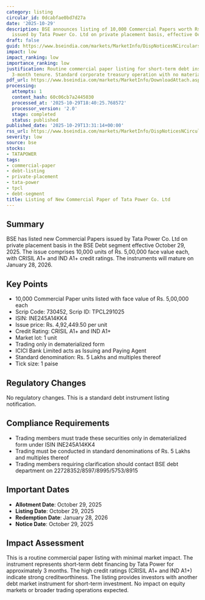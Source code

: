 ```yaml
---
category: listing
circular_id: 0dcabfae0bd7d27a
date: '2025-10-29'
description: BSE announces listing of 10,000 Commercial Papers worth Rs. 5 Crore each
  issued by Tata Power Co. Ltd on private placement basis, effective October 29, 2025.
draft: false
guid: https://www.bseindia.com/markets/MarketInfo/DispNoticesNCirculars.aspx?Noticeid={90BABDCA-2C2F-4FA9-885E-A70359063D05}&noticeno=20251029-44&dt=10/29/2025&icount=44&totcount=60&flag=0
impact: low
impact_ranking: low
importance_ranking: low
justification: Routine commercial paper listing for short-term debt instrument with
  3-month tenure. Standard corporate treasury operation with no material market impact.
pdf_url: https://www.bseindia.com/markets/MarketInfo/DownloadAttach.aspx?id=20251029-44&attachedId=
processing:
  attempts: 1
  content_hash: 60c06cb7a2445030
  processed_at: '2025-10-29T18:40:25.768572'
  processor_version: '2.0'
  stage: completed
  status: published
published_date: '2025-10-29T13:31:14+00:00'
rss_url: https://www.bseindia.com/markets/MarketInfo/DispNoticesNCirculars.aspx?Noticeid={90BABDCA-2C2F-4FA9-885E-A70359063D05}&noticeno=20251029-44&dt=10/29/2025&icount=44&totcount=60&flag=0
severity: low
source: bse
stocks:
- TATAPOWER
tags:
- commercial-paper
- debt-listing
- private-placement
- tata-power
- tpcl
- debt-segment
title: Listing of New Commercial Paper of Tata Power Co. Ltd
---
```


## Summary

BSE has listed new Commercial Papers issued by Tata Power Co. Ltd on private placement basis in the BSE Debt segment effective October 29, 2025. The issue comprises 10,000 units of Rs. 5,00,000 face value each, with CRISIL A1+ and IND A1+ credit ratings. The instruments will mature on January 28, 2026.

## Key Points

- 10,000 Commercial Paper units listed with face value of Rs. 5,00,000 each
- Scrip Code: 730452, Scrip ID: TPCL291025
- ISIN: INE245A14KK4
- Issue price: Rs. 4,92,449.50 per unit
- Credit Rating: CRISIL A1+ and IND A1+
- Market lot: 1 unit
- Trading only in dematerialized form
- ICICI Bank Limited acts as Issuing and Paying Agent
- Standard denomination: Rs. 5 Lakhs and multiples thereof
- Tick size: 1 paise

## Regulatory Changes

No regulatory changes. This is a standard debt instrument listing notification.

## Compliance Requirements

- Trading members must trade these securities only in dematerialized form under ISIN INE245A14KK4
- Trading must be conducted in standard denominations of Rs. 5 Lakhs and multiples thereof
- Trading members requiring clarification should contact BSE debt department on 22728352/8597/8995/5753/8915

## Important Dates

- **Allotment Date**: October 29, 2025
- **Listing Date**: October 29, 2025
- **Redemption Date**: January 28, 2026
- **Notice Date**: October 29, 2025

## Impact Assessment

This is a routine commercial paper listing with minimal market impact. The instrument represents short-term debt financing by Tata Power for approximately 3 months. The high credit ratings (CRISIL A1+ and IND A1+) indicate strong creditworthiness. The listing provides investors with another debt market instrument for short-term investment. No impact on equity markets or broader trading operations expected.